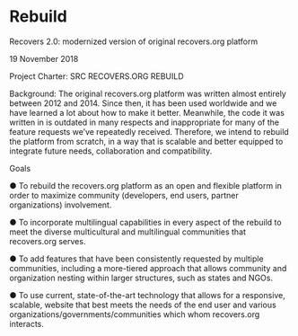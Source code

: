 # Rebuild
Recovers 2.0: modernized version of original recovers.org platform


19 November 2018

Project Charter: SRC RECOVERS.ORG REBUILD

Background: The original recovers.org platform was written almost entirely between 2012 and 2014. Since then, it has
been used worldwide and we have learned a lot about how to make it better. Meanwhile, the code it was
written in is outdated in many respects and inappropriate for many of the feature requests we’ve
repeatedly received. Therefore, we intend to rebuild the platform from scratch, in a way that is scalable and better equipped to integrate future needs, collaboration and compatibility.

Goals

● To rebuild the recovers.org platform as an open and flexible platform in order to maximize community
(developers, end users, partner organizations) involvement.

● To incorporate multilingual capabilities in every aspect of the rebuild to meet the diverse
multicultural and multilingual communities that recovers.org serves.

● To add features that have been consistently requested by multiple communities, including a
more-tiered approach that allows community and organization nesting within larger structures,
such as states and NGOs.

● To use current, state-of-the-art technology that allows for a responsive, scalable, website that best
meets the needs of the end user and various organizations/governments/communities which
whom recovers.org interacts.




